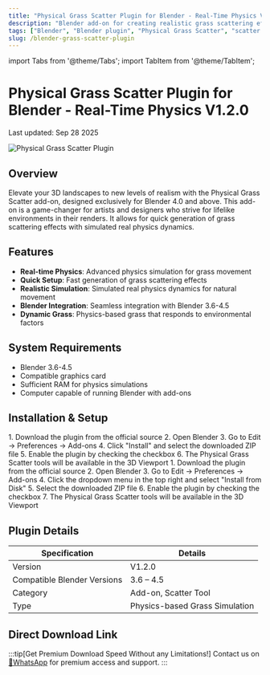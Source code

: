 ```yaml
---
title: "Physical Grass Scatter Plugin for Blender - Real-Time Physics V1.2.0"
description: "Blender add-on for creating realistic grass scattering effects with real-time physics simulation, compatible with Blender 3.6-4.5"
tags: ["Blender", "Blender plugin", "Physical Grass Scatter", "scatter plugin", "grass scatter", "simulation"]
slug: /blender-grass-scatter-plugin
---
```


import Tabs from '@theme/Tabs';
import TabItem from '@theme/TabItem';

# Physical Grass Scatter Plugin for Blender - Real-Time Physics V1.2.0

Last updated: Sep 28 2025

![Physical Grass Scatter Plugin](https://www.gfxcamp.com/wp-content/uploads/2025/08/Physical-Grass-Scatter-And-Draw.jpg)

## Overview

Elevate your 3D landscapes to new levels of realism with the Physical Grass Scatter add-on, designed exclusively for Blender 4.0 and above. This add-on is a game-changer for artists and designers who strive for lifelike environments in their renders. It allows for quick generation of grass scattering effects with simulated real physics dynamics.

## Features

- **Real-time Physics**: Advanced physics simulation for grass movement
- **Quick Setup**: Fast generation of grass scattering effects
- **Realistic Simulation**: Simulated real physics dynamics for natural movement
- **Blender Integration**: Seamless integration with Blender 3.6-4.5
- **Dynamic Grass**: Physics-based grass that responds to environmental factors

## System Requirements

- Blender 3.6-4.5
- Compatible graphics card
- Sufficient RAM for physics simulations
- Computer capable of running Blender with add-ons

## Installation & Setup

<Tabs>
<TabItem value="blender4" label="Blender 4.x">
1. Download the plugin from the official source
2. Open Blender
3. Go to Edit → Preferences → Add-ons
4. Click "Install" and select the downloaded ZIP file
5. Enable the plugin by checking the checkbox
6. The Physical Grass Scatter tools will be available in the 3D Viewport
</TabItem>
<TabItem value="blender41" label="Blender 4.1+">
1. Download the plugin from the official source
2. Open Blender
3. Go to Edit → Preferences → Add-ons
4. Click the dropdown menu in the top right and select "Install from Disk"
5. Select the downloaded ZIP file
6. Enable the plugin by checking the checkbox
7. The Physical Grass Scatter tools will be available in the 3D Viewport
</TabItem>
</Tabs>

## Plugin Details

| Specification | Details |
|---------------|---------|
| Version | V1.2.0 |
| Compatible Blender Versions | 3.6 – 4.5 |
| Category | Add-on, Scatter Tool |
| Type | Physics-based Grass Simulation |

## Direct Download Link
:::tip[Get Premium Download Speed Without any Limitations!]
Contact us on [💬WhatsApp](https://wa.me/+8613237610083) for premium  access and support.
:::